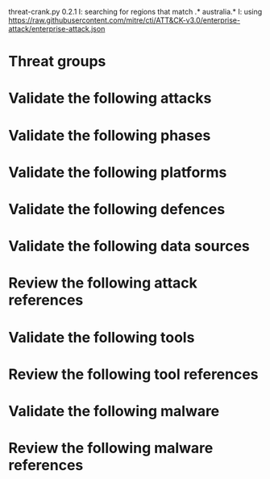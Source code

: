 threat-crank.py 0.2.1
I: searching for regions that match .* australia.*
I: using https://raw.githubusercontent.com/mitre/cti/ATT&CK-v3.0/enterprise-attack/enterprise-attack.json
# Threat groups


# Validate the following attacks


# Validate the following phases


# Validate the following platforms


# Validate the following defences


# Validate the following data sources


# Review the following attack references


# Validate the following tools


# Review the following tool references


# Validate the following malware


# Review the following malware references


